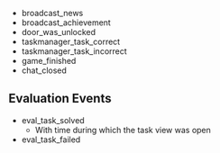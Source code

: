 - broadcast_news
- broadcast_achievement
- door_was_unlocked
- taskmanager_task_correct
- taskmanager_task_incorrect
- game_finished
- chat_closed

## Evaluation Events
- eval_task_solved
  - With time during which the task view was open
- eval_task_failed


